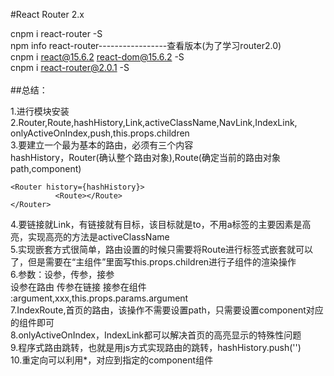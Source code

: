 #React Router 2.x

cnpm i react-router -S</br>
npm info react-router-----------------查看版本(为了学习router2.0)</br>
cnpm i react@15.6.2 react-dom@15.6.2 -S</br>
cnpm i react-router@2.0.1 -S</br>
</br>
##总结：

1.进行模块安装 </br>
2.Router,Route,hashHistory,Link,activeClassName,NavLink,IndexLink,</br>
onlyActiveOnIndex,push,this.props.children</br>
3.要建立一个最为基本的路由，必须有三个内容</br>
hashHistory，Router(确认整个路由对象),Route(确定当前的路由对象 path,component)</br>
```
<Router history={hashHistory}>
          <Route></Route>
</Router>
```
4.要链接就Link，有链接就有目标，该目标就是to，不用a标签的主要因素是高亮，实现高亮的方法是activeClassName</br>
5.实现嵌套方式很简单，路由设置的时候只需要将Route进行标签式嵌套就可以了，但是需要在“主组件”里面写this.props.children进行子组件的渲染操作</br>
6.参数：设参，传参，接参</br>
设参在路由 传参在链接 接参在组件</br>
:argument,xxx,this.props.params.argument</br>
7.IndexRoute,首页的路由，该操作不需要设置path，只需要设置component对应的组件即可</br>
8.onlyActiveOnIndex，IndexLink都可以解决首页的高亮显示的特殊性问题</br>
9.程序式路由跳转，也就是用js方式实现路由的跳转，hashHistory.push('')</br>
10.重定向可以利用*，对应到指定的component组件</br>
